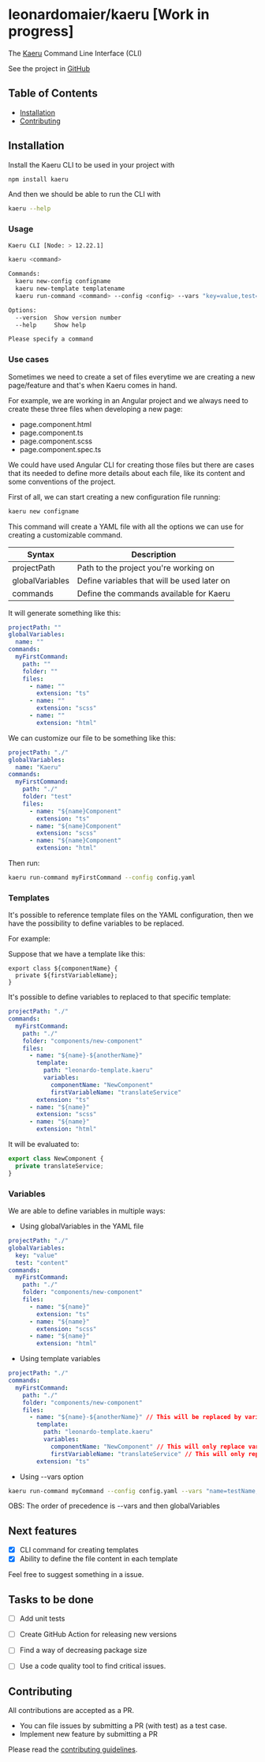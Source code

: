 # leonardomaier/kaeru [Work in progress]

The [Kaeru](https://www.npmjs.com/package/kaeru) Command Line Interface (CLI)

See the project in [GitHub](https://github.com/leonardomaier/kaeru)

## Table of Contents

- [Installation](#installation)
- [Contributing](#contributing)

## Installation

Install the Kaeru CLI to be used in your project with

```bash
npm install kaeru
```

And then we should be able to run the CLI with

```bash
kaeru --help
```

### Usage

```bash
Kaeru CLI [Node: > 12.22.1]

kaeru <command>

Commands:
  kaeru new-config configname                                                     Creates configuration file
  kaeru new-template templatename                                                 Creates template file
  kaeru run-command <command> --config <config> --vars "key=value,test=content"   Runs command created in the specified configuration file

Options:
  --version  Show version number                                                  [boolean]
  --help     Show help                                                            [boolean]

Please specify a command
```

### Use cases

Sometimes we need to create a set of files everytime we are creating a new page/feature and that's when Kaeru comes in hand.

For example, we are working in an Angular project and we always need to create these three files when developing a new page:

- page.component.html
- page.component.ts
- page.component.scss
- page.component.spec.ts

We could have used Angular CLI for creating those files but there are cases that its needed to define more details about each file, like its content and some conventions of the project.

First of all, we can start creating a new configuration file running:

```bash
kaeru new configname
```

This command will create a YAML file with all the options we can use for creating a customizable command.

| Syntax      | Description |
| ----------- | ----------- |
| projectPath | Path to the project you're working on       |
| globalVariables   | Define variables that will be used later on |
| commands    | Define the commands available for Kaeru     |

It will generate something like this:

```yaml
projectPath: ""
globalVariables:
  name: ""
commands:
  myFirstCommand:
    path: ""
    folder: ""
    files:
      - name: ""
        extension: "ts"
      - name: ""
        extension: "scss"
      - name: ""
        extension: "html"
```

We can customize our file to be something like this:

```yaml
projectPath: "./"
globalVariables:
  name: "Kaeru"
commands:
  myFirstCommand:
    path: "./"
    folder: "test"
    files:
      - name: "${name}Component"
        extension: "ts"
      - name: "${name}Component"
        extension: "scss"
      - name: "${name}Component"
        extension: "html"
```

Then run:

```bash
kaeru run-command myFirstCommand --config config.yaml
```

### Templates

It's possible to reference template files on the YAML configuration, then we have the possibility to define variables to be replaced.

For example:

Suppose that we have a template like this:

```
export class ${componentName} {
  private ${firstVariableName};
}
```

It's possible to define variables to replaced to that specific template:

```yaml
projectPath: "./"
commands:
  myFirstCommand:
    path: "./"
    folder: "components/new-component"
    files:
      - name: "${name}-${anotherName}"
        template: 
          path: "leonardo-template.kaeru"
          variables:
            componentName: "NewComponent"
            firstVariableName: "translateService"
        extension: "ts"
      - name: "${name}"
        extension: "scss"
      - name: "${name}"
        extension: "html"
```

It will be evaluated to:

```js
export class NewComponent {
  private translateService;
}
```

### Variables

We are able to define variables in multiple ways:

- Using globalVariables in the YAML file

```yaml
projectPath: "./"
globalVariables: 
  key: "value"
  test: "content"
commands:
  myFirstCommand:
    path: "./"
    folder: "components/new-component"
    files:
      - name: "${name}"
        extension: "ts"
      - name: "${name}"
        extension: "scss"
      - name: "${name}"
        extension: "html"

```

- Using template variables

```yaml
projectPath: "./"
commands:
  myFirstCommand:
    path: "./"
    folder: "components/new-component"
    files:
      - name: "${name}-${anotherName}" // This will be replaced by variables from option --vars or globalVariables
        template: 
          path: "leonardo-template.kaeru"
          variables:
            componentName: "NewComponent" // This will only replace variables in the template content
            firstVariableName: "translateService" // This will only replace variables in the template content
        extension: "ts"

```

- Using --vars option

```bash
kaeru run-command myCommand --config config.yaml --vars "name=testName,anotherName=testAnotherName"
```

OBS: The order of precedence is --vars and then globalVariables

## Next features

- [x] CLI command for creating templates
- [x] Ability to define the file content in each template

Feel free to suggest something in a issue.

## Tasks to be done

- [ ] Add unit tests
- [ ] Create GitHub Action for releasing new versions
- [ ] Find a way of decreasing package size
- [ ] Use a code quality tool to find critical issues. 


## Contributing

All contributions are accepted as a PR.

- You can file issues by submitting a PR (with test) as a test case.
- Implement new feature by submitting a PR

Please read the [contributing guidelines](CONTRIBUTING.md).

